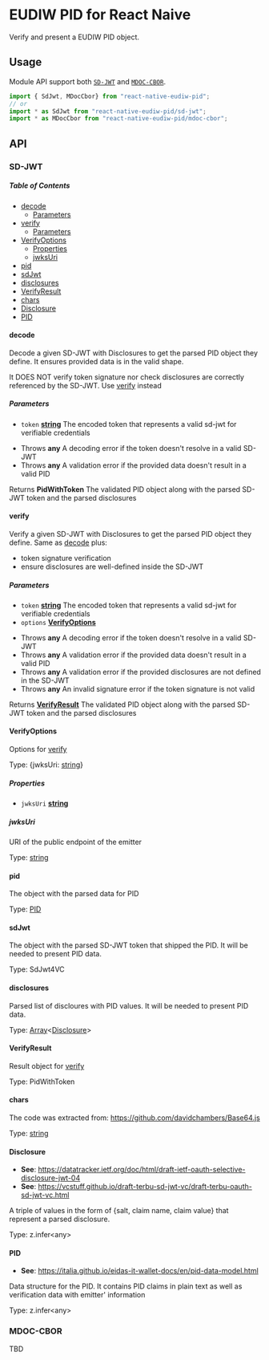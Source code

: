 # EUDIW PID for React Naive

Verify and present a EUDIW PID object.

## Usage

Module API support both [`SD-JWT`](https://italia.github.io/eidas-it-wallet-docs/en/pid-data-model.html#id1) and [`MDOC-CBOR`](https://italia.github.io/eidas-it-wallet-docs/en/pid-data-model.html#mdoc-cbor).

```ts
import { SdJwt, MDocCbor} from "react-native-eudiw-pid";
// or
import * as SdJwt from "react-native-eudiw-pid/sd-jwt";
import * as MDocCbor from "react-native-eudiw-pid/mdoc-cbor";
```

## API

### SD-JWT

<!-- Generated by documentation.js. Update this documentation by updating the source code. -->

##### Table of Contents

*   [decode](#decode)
    *   [Parameters](#parameters)
*   [verify](#verify)
    *   [Parameters](#parameters-1)
*   [VerifyOptions](#verifyoptions)
    *   [Properties](#properties)
    *   [jwksUri](#jwksuri)
*   [pid](#pid)
*   [sdJwt](#sdjwt)
*   [disclosures](#disclosures)
*   [VerifyResult](#verifyresult)
*   [chars](#chars)
*   [Disclosure](#disclosure)
*   [PID](#pid-1)

#### decode

Decode a given SD-JWT with Disclosures to get the parsed PID object they define.
It ensures provided data is in the valid shape.

It DOES NOT verify token signature nor check disclosures are correctly referenced by the SD-JWT.
Use [verify](#verify) instead

##### Parameters

*   `token` **[string](https://developer.mozilla.org/docs/Web/JavaScript/Reference/Global_Objects/String)** The encoded token that represents a valid sd-jwt for verifiable credentials

<!---->

*   Throws **any** A decoding error if the token doesn't resolve in a valid SD-JWT
*   Throws **any** A validation error if the provided data doesn't result in a valid PID

Returns **PidWithToken** The validated PID object along with the parsed SD-JWT token and the parsed disclosures

#### verify

Verify a given SD-JWT with Disclosures to get the parsed PID object they define.
Same as [decode](#decode) plus:

*   token signature verification
*   ensure disclosures are well-defined inside the SD-JWT

##### Parameters

*   `token` **[string](https://developer.mozilla.org/docs/Web/JavaScript/Reference/Global_Objects/String)** The encoded token that represents a valid sd-jwt for verifiable credentials
*   `options` **[VerifyOptions](#verifyoptions)**&#x20;

<!---->

*   Throws **any** A decoding error if the token doesn't resolve in a valid SD-JWT
*   Throws **any** A validation error if the provided data doesn't result in a valid PID
*   Throws **any** A validation error if the provided disclosures are not defined in the SD-JWT
*   Throws **any** An invalid signature error if the token signature is not valid

Returns **[VerifyResult](#verifyresult)** The validated PID object along with the parsed SD-JWT token and the parsed disclosures

#### VerifyOptions

Options for [verify](#verify)

Type: {jwksUri: [string](https://developer.mozilla.org/docs/Web/JavaScript/Reference/Global_Objects/String)}

##### Properties

*   `jwksUri` **[string](https://developer.mozilla.org/docs/Web/JavaScript/Reference/Global_Objects/String)**&#x20;

##### jwksUri

URI of the public endpoint of the emitter

Type: [string](https://developer.mozilla.org/docs/Web/JavaScript/Reference/Global_Objects/String)

#### pid

The object with the parsed data for PID

Type: [PID](#pid)

#### sdJwt

The object with the parsed SD-JWT token that shipped the PID.
It will be needed to present PID data.

Type: SdJwt4VC

#### disclosures

Parsed list of discloures with PID values.
It will be needed to present PID data.

Type: [Array](https://developer.mozilla.org/docs/Web/JavaScript/Reference/Global_Objects/Array)<[Disclosure](#disclosure)>

#### VerifyResult

Result object for [verify](#verify)

Type: PidWithToken

#### chars

The code was extracted from:
<https://github.com/davidchambers/Base64.js>

Type: [string](https://developer.mozilla.org/docs/Web/JavaScript/Reference/Global_Objects/String)

#### Disclosure

*   **See**: <https://datatracker.ietf.org/doc/html/draft-ietf-oauth-selective-disclosure-jwt-04>
*   **See**: <https://vcstuff.github.io/draft-terbu-sd-jwt-vc/draft-terbu-oauth-sd-jwt-vc.html>

A triple of values in the form of {salt, claim name, claim value} that represent a parsed disclosure.

Type: z.infer\<any>

#### PID

*   **See**: <https://italia.github.io/eidas-it-wallet-docs/en/pid-data-model.html>

Data structure for the PID.
It contains PID claims in plain text as well as verification data with emitter' information

Type: z.infer\<any>

### MDOC-CBOR

TBD
